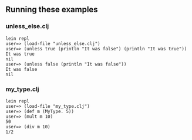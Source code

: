 ## Running these examples

### unless_else.clj
```
lein repl
user=> (load-file "unless_else.clj")
user=> (unless true (println "It was false") (println "It was true"))
It was true
nil
user=> (unless false (println "It was false"))
It was false
nil
```

### my_type.clj
```
lein repl
user=> (load-file "my_type.clj")
user=> (def m (MyType. 5))
user=> (mult m 10)
50
user=> (div m 10)
1/2
```
